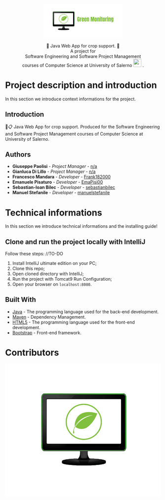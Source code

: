 <p align = "center">
  <img src = "https://raw.githubusercontent.com/EmaPisi00/GreenMonitoring/master/src/main/webapp/img/fullLogo.png" width = "256" heigth = "256">
</p>

<p align = "center">
  🌱 Java Web App for crop support. 🌱
  <br>
  A project for
  <br>
  Software Engineering and Software Project Management 
  <br>
  courses of Computer Science at University of Salerno <img src="https://th.bing.com/th/id/OIP.bzx-CjuN2g7JEu7Yah_cRAHaHa?pid=ImgDet&w=350&h=350&rs=1" style="height: 26px; width: 26px"/> .
</p>

# Project description and introduction

In this section we introduce context informations for the project.

## Introduction

🌱📋 Java Web App for crop support. Produced for the Software Engineering and Software Project Management courses of Computer Science at University of Salerno.

## Authors

* **Giuseppe Paolisi**      - *Project Manager*   - [n/a](n/a)
* **Gianluca Di Lillo**      - *Project Manager*   - [n/a](n/a)
* **Francesco Mandara**       - *Developer*         - [Frank182000](https://github.com/Frank182000)
* **Emanuele Pisaturo**    - *Developer*         - [EmaPisi00](https://github.com/EmaPisi00)
* **Sebastian-Ioan Bilec**   - *Developer*         - [sebastianbilec](https://github.com/sebastianbilec)
* **Manuel Stefanile**      - *Developer*         - [manuelstefanile](https://github.com/manuelstefanile)

# Technical informations

In this section we introduce technical informations and the installing guide!

## Clone and run the project locally with IntelliJ

Follow these steps:
//TO-DO

1. Install IntelliJ ultimate edition on your PC;
2. Clone this repo;
3. Open cloned directory with IntelliJ;
4. Run the project with Tomcat9 Run Configuration;
5. Open your browser on `localhost:8080`.

## Built With

* [Java](https://jdk.java.net/15/) - The programming language used for the back-end development.
* [Maven](https://maven.apache.org/) - Dependency Management.
* [HTML5](https://www.w3schools.com/html/default.asp) - The programming language used for the front-end development.
* [Bootstrap](https://getboostrap.com/) - Front-end framework.

# Contributors

<a href="https://github.com/EmaPisi00/GreenMonitoring/graphs/contributors">
  <img src="https://raw.githubusercontent.com/EmaPisi00/GreenMonitoring/master/src/main/webapp/img/zoomed_lg2.png" />
</a>
